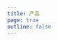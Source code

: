```yaml
---
title: 产品
page: true
outline: false
---
```


<script setup>
import AllProducts from '../../AllProducts.vue'
</script>

<AllProducts category="控制配件" />
